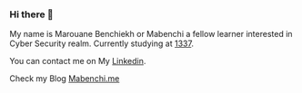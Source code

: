 ### Hi there 👋

<!--
**MarouaneBenchiekh/MarouaneBenchiekh** is a ✨ _special_ ✨ repository because its `README.md` (this file) appears on your GitHub profile.

Here are some ideas to get you started:

- 🔭 I’m currently working on ...
- 🌱 I’m currently learning ...
- 👯 I’m looking to collaborate on ...
- 🤔 I’m looking for help with ...
- 💬 Ask me about ...
- 📫 How to reach me: ...
- 😄 Pronouns: ...
- ⚡ Fun fact: ...
-->

My name is Marouane Benchiekh or Mabenchi a fellow learner interested in Cyber Security realm. Currently studying at [1337](https://1337.ma).

You can contact me on My [Linkedin](https://www.linkedin.com/in/marouane-benchiekh/).

Check my Blog [Mabenchi.me](https://mabenchi.me/)
